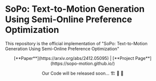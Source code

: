 # SoPo: Text-to-Motion Generation Using Semi-Online Preference Optimization
This repository is the official implementation of "SoPo: Text-to-Motion Generation Using Semi-Online Preference Optimization"

<p align="center"> [**Paper**](https://arxiv.org/abs/2412.05095) | [**Project Page**](https://sopo-motion.github.io/) 

<p align="center"> Our Code will be released soon... 🏗️ 🚧 🔨</p>
